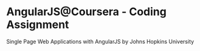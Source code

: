 # AngularJS@Coursera - Coding Assignment
Single Page Web Applications with AngularJS
by Johns Hopkins University
